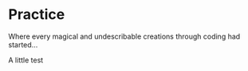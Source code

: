 # Practice
Where every magical and undescribable creations through coding had started...

A little test

